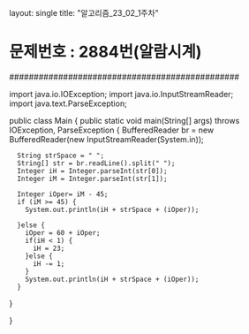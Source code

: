 layout: single
title: "알고리즘_23_02_1주차"


# 문제번호 : 2884번(알람시계)

###############################################

import java.io.IOException;
import java.io.InputStreamReader;	
import java.text.ParseException;

public class Main {
    public static void main(String[] args) throws IOException, ParseException {
      BufferedReader br = new BufferedReader(new InputStreamReader(System.in));
		
      String strSpace = " ";
      String[] str = br.readLine().split(" ");
      Integer iH = Integer.parseInt(str[0]);
      Integer iM = Integer.parseInt(str[1]);

      Integer iOper= iM - 45;
      if (iM >= 45) {
        System.out.println(iH + strSpace + (iOper));

      }else {
        iOper = 60 + iOper;
        if(iH < 1) {
          iH = 23;
        }else {
          iH -= 1;
        }
        System.out.println(iH + strSpace + (iOper));
      }

   }
		
}
